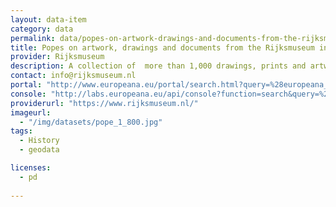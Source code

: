 ```yaml
---
layout: data-item
category: data
permalink: data/popes-on-artwork-drawings-and-documents-from-the-rijksmuseum-in-the-netherlands
title: Popes on artwork, drawings and documents from the Rijksmuseum in the Netherlands
provider: Rijksmuseum
description: A collection of  more than 1,000 drawings, prints and artworks of popes through the centuries and related documents. This is a subset of the Rijksmuseum dataset in Europeana.
contact: info@rijksmuseum.nl
portal: "http://www.europeana.eu/portal/search.html?query=%28europeana_collectionName%3A90402*%29+AND+paus+&rows=12" 
console: "http://labs.europeana.eu/api/console?function=search&query=%28europeana_collectionName%3A90402*%29+AND+paus+&rows=12"
providerurl: "https://www.rijksmuseum.nl/"
imageurl: 
  - "/img/datasets/pope_1_800.jpg"
tags:
  - History
  - geodata

licenses:
  - pd  
      
---
```


